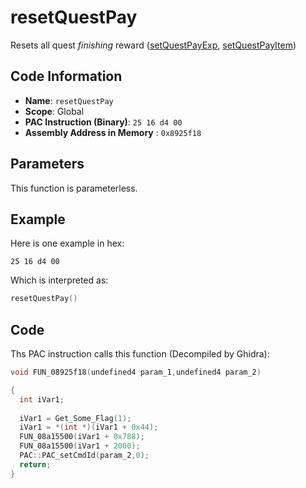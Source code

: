 # resetQuestPay

Resets all quest *finishing* reward ([setQuestPayExp](./setquestpayexp.md), [setQuestPayItem](./setquestpayitem.md))

## Code Information

- **Name**: `resetQuestPay`
- **Scope**: Global
- **PAC Instruction (Binary)**: `25 16 d4 00`
- **Assembly Address in Memory** : `0x8925f18`

## Parameters

This function is parameterless.


## Example

Here is one example in hex:

```25 16 d4 00```

Which is interpreted as:

```c
resetQuestPay()
```

## Code

Ths PAC instruction calls this function (Decompiled by Ghidra):

```c
void FUN_08925f18(undefined4 param_1,undefined4 param_2)

{
  int iVar1;
  
  iVar1 = Get_Some_Flag(1);
  iVar1 = *(int *)(iVar1 + 0x44);
  FUN_08a15500(iVar1 + 0x788);
  FUN_08a15500(iVar1 + 2000);
  PAC::PAC_setCmdId(param_2,0);
  return;
}
```

